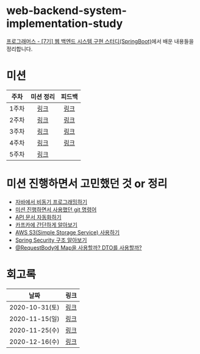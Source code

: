 # web-backend-system-implementation-study
[프로그래머스 - [7기] 웹 백엔드 시스템 구현 스터디(SpringBoot)](https://programmers.co.kr/learn/courses/11186)에서 배운 내용들을 정리합니다.

# 미션
|주차|미션 정리|피드백|
|:--:|:--:|:--:|
|1주차|[링크](https://github.com/hyojaekim/web-backend-system-implementation-study/blob/main/mission/1%EC%A3%BC%EC%B0%A8/%EB%AF%B8%EC%85%98_%EC%84%A4%EB%AA%85.md)|[링크](https://github.com/hyojaekim/web-backend-system-implementation-study/blob/main/mission/1%EC%A3%BC%EC%B0%A8/%ED%94%BC%EB%93%9C%EB%B0%B1.md)|
|2주차|[링크](https://github.com/hyojaekim/web-backend-system-implementation-study/blob/main/mission/2%EC%A3%BC%EC%B0%A8/%EB%AF%B8%EC%85%98_%EC%84%A4%EB%AA%85.md)|[링크](https://github.com/hyojaekim/web-backend-system-implementation-study/blob/main/mission/2%EC%A3%BC%EC%B0%A8/%ED%94%BC%EB%93%9C%EB%B0%B1.md)|
|3주차|[링크](https://github.com/hyojaekim/web-backend-system-implementation-study/blob/main/mission/3%EC%A3%BC%EC%B0%A8/%EB%AF%B8%EC%85%98_%EC%84%A4%EB%AA%85.md)|[링크](https://github.com/hyojaekim/web-backend-system-implementation-study/blob/main/mission/3%EC%A3%BC%EC%B0%A8/%ED%94%BC%EB%93%9C%EB%B0%B1.md)|
|4주차|[링크](https://github.com/hyojaekim/web-backend-system-implementation-study/blob/main/mission/4%EC%A3%BC%EC%B0%A8/%EB%AF%B8%EC%85%98_%EC%84%A4%EB%AA%85.md)|[링크](https://github.com/hyojaekim/web-backend-system-implementation-study/blob/main/mission/4%EC%A3%BC%EC%B0%A8/%ED%94%BC%EB%93%9C%EB%B0%B1.md)|
|5주차|[링크](https://github.com/hyojaekim/web-backend-system-implementation-study/blob/main/mission/5%EC%A3%BC%EC%B0%A8/%EB%AF%B8%EC%85%98_%EC%84%A4%EB%AA%85.md)||

# 미션 진행하면서 고민했던 것 or 정리
- [자바에서 비동기 프로그래밍하기](https://github.com/hyojaekim/web-backend-system-implementation-study/blob/main/java/%EC%9E%90%EB%B0%94_%EB%B9%84%EB%8F%99%EA%B8%B0_%ED%94%84%EB%A1%9C%EA%B7%B8%EB%9E%98%EB%B0%8D.md)
- [미션 진행하면서 사용했던 git 명령어](https://github.com/hyojaekim/web-backend-system-implementation-study/blob/main/git/git_%EB%AA%85%EB%A0%B9%EC%96%B4.md)
- [API 문서 자동화하기](https://github.com/hyojaekim/web-backend-system-implementation-study/blob/main/etc/api_%EB%AC%B8%EC%84%9C_%EC%9E%90%EB%8F%99%ED%99%94.md)
- [카프카에 간단하게 알아보기](https://github.com/hyojaekim/web-backend-system-implementation-study/blob/main/etc/kafka.md)
- [AWS S3(Simple Storage Service) 사용하기](https://github.com/hyojaekim/web-backend-system-implementation-study/blob/main/etc/s3.md)
- [Spring Security 구조 알아보기](https://github.com/hyojaekim/web-backend-system-implementation-study/blob/main/Spring/Security/%EA%B5%AC%EC%A1%B0.md)
- [@RequestBody에 Map을 사용할까? DTO를 사용할까?](https://github.com/hyojaekim/web-backend-system-implementation-study/blob/main/Spring/etc/dto_map.md)

# 회고록
|날짜|링크|
|:--:|:--:|
|2020-10-31(토)|[링크](https://github.com/hyojaekim/web-backend-system-implementation-study/blob/main/%ED%9A%8C%EA%B3%A0%EB%A1%9D/10-31(%ED%86%A0).md)|
|2020-11-15(일)|[링크](https://github.com/hyojaekim/web-backend-system-implementation-study/blob/main/%ED%9A%8C%EA%B3%A0%EB%A1%9D/11-15(%EC%9D%BC).md)|
|2020-11-25(수)|[링크](https://github.com/hyojaekim/web-backend-system-implementation-study/blob/main/%ED%9A%8C%EA%B3%A0%EB%A1%9D/11-25(%EC%88%98).md)|
|2020-12-16(수)|[링크](https://github.com/hyojaekim/web-backend-system-implementation-study/blob/main/%ED%9A%8C%EA%B3%A0%EB%A1%9D/12-16(%EC%88%98).md)|
